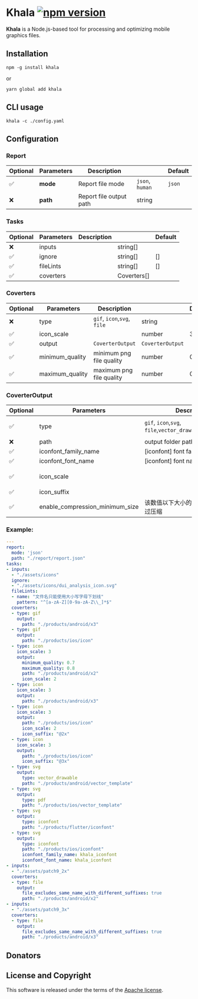 # Khala [![npm version](https://img.shields.io/npm/v/khala)](https://npmjs.org/package/khala) 

**Khala** is a Node.js-based tool for processing and optimizing mobile graphics files.

## Installation

```shell
npm -g install khala
```
or
```shell
yarn global add khala
```

## CLI usage

```shell
khala -c ./config.yaml
```

## Configuration

### Report

| **Optional** | **Parameters** | **Description** |  | **Default** |
| --- | ---- | ---- | ------- | ---- |
| ✅            | **mode** | Report file mode | `json`, `human` | `json` |
| ❌ | **path** | Report file output path | string |  |

### Tasks

| **Optional** | **Parameters** | **Description** |             | **Default** |
| ------------ | -------------- | --------------- | ----------- | ----------- |
| ❌            | inputs         |                 | string[]    |             |
| ✅            | ignore         |                 | string[]    | []          |
| ✅            | fileLints      |                 | string[]    | []          |
| ✅            | coverters      |                 | Coverters[] |             |

### Coverters

| **Optional** | **Parameters**  | **Description**             |                  | **Default** |
| ------------ | --------------- | --------------------------- | ---------------- | ----------- |
| ❌            | type            | `gif`, `icon`,`svg`, `file` | string           |             |
| ✅            | icon_scale      |                             | number           | 3           |
| ✅            | output          | `CoverterOutput`            | `CoverterOutput` |             |
| ✅            | minimum_quality | minimum png file quality    | number           | 0.8         |
| ✅            | maximum_quality | maximum png file quality    | number           | 0.9         |

### CoverterOutput

| **Optional** | **Parameters**       | **Description**                                              |        | **Default**                 |
| ------------ | -------------------- | ------------------------------------------------------------ | ------ | --------------------------- |
| ✅            | type                 | `gif`, `icon`,`svg`, `file`,`vector_drawable`,`pdf`,`iconfont` | string | same `coverter: type`       |
| ❌            | path                 | output folder path                                           |        |                             |
| ✅            | iconfont_family_name | [iconfont] font family name                                  | string | iconfont                    |
| ✅            | iconfont_font_name   | [iconfont] font name                                         | string | iconfont                    |
| ✅            | icon_scale           |                                                              | number | same `coverter: icon_scale` |
| ✅            | icon_suffix          |                                                              | string |                             |
| ✅ | enable_compression_minimum_size | 该数值以下大小的 png 文件不会经过压缩 | string | 0 |

### Example:

```yaml
---
report:
  mode: 'json'
  path: "./report/report.json"
tasks:
- inputs:
  - "./assets/icons"
  ignore:
  - "./assets/icons/dui_analysis_icon.svg"
  fileLints:
  - name: "文件名只能使用大小写字母下划线"
    pattern: "^[a-zA-Z][0-9a-zA-Z\\_]*$"
  coverters:
  - type: gif
    output:
      path: "./products/android/x3"
  - type: gif
    output:
      path: "./products/ios/icon"
  - type: icon
    icon_scale: 3
    output:
      minimum_quality: 0.7
      maximum_quality: 0.8
      path: "./products/android/x2"
      icon_scale: 2
  - type: icon
    icon_scale: 3
    output:
      path: "./products/android/x3"
  - type: icon
    icon_scale: 3
    output:
      path: "./products/ios/icon"
      icon_scale: 2
      icon_suffix: "@2x"
  - type: icon
    icon_scale: 3
    output:
      path: "./products/ios/icon"
      icon_suffix: "@3x"
  - type: svg
    output:
      type: vector_drawable
      path: "./products/android/vector_template"
  - type: svg
    output:
      type: pdf
      path: "./products/ios/vector_template"
  - type: svg
    output:
      type: iconfont
      path: "./products/flutter/iconfont"
  - type: svg
    output:
      type: iconfont
      path: "./products/ios/iconfont"
      iconfont_family_name: khala_iconfont
      iconfont_font_name: khala_iconfont
- inputs:
  - "./assets/patch9_2x"
  coverters:
  - type: file
    output:
      file_excludes_same_name_with_different_suffixes: true
      path: "./products/android/x2"
- inputs:
  - "./assets/patch9_3x"
  coverters:
  - type: file
    output:
      file_excludes_same_name_with_different_suffixes: true
      path: "./products/android/x3"
```

## Donators

## License and Copyright

This software is released under the terms of the [Apache license](https://github.com/autoasset/Khala/blob/master/LICENSE).